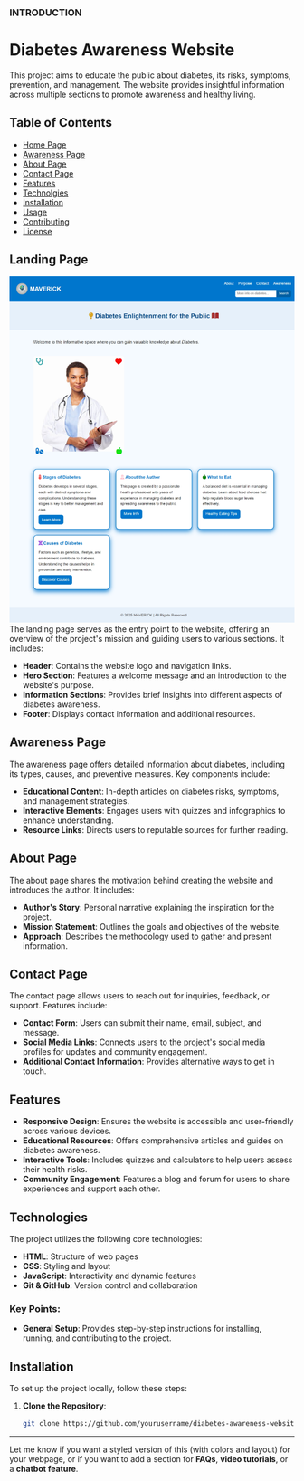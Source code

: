 ### INTRODUCTION
# Diabetes Awareness Website
This project aims to educate the public about diabetes, its risks, symptoms, prevention, and management. The website provides insightful information across multiple sections to promote awareness and healthy living.
## Table of Contents
- [Home Page](#home-page)
- [Awareness Page](#awareness-page)
- [About Page](#about-page)
- [Contact Page](#contact-page)
- [Features](#features)
- [Technolgies](#Technologies)
- [Installation](#installation)
- [Usage](#usage)
- [Contributing](#contributing)
- [License](#license)
## Landing Page
![alt text](image-1.png)
The landing page serves as the entry point to the website, offering an overview of the project's mission and guiding users to various sections. It includes:
- **Header**: Contains the website logo and navigation links.
- **Hero Section**: Features a welcome message and an introduction to the website's purpose.
- **Information Sections**: Provides brief insights into different aspects of diabetes awareness.
- **Footer**: Displays contact information and additional resources.
## Awareness Page
The awareness page offers detailed information about diabetes, including its types, causes, and preventive measures. Key components include:
- **Educational Content**: In-depth articles on diabetes risks, symptoms, and management strategies.
- **Interactive Elements**: Engages users with quizzes and infographics to enhance understanding.
- **Resource Links**: Directs users to reputable sources for further reading.
## About Page
The about page shares the motivation behind creating the website and introduces the author. It includes:
- **Author's Story**: Personal narrative explaining the inspiration for the project.
- **Mission Statement**: Outlines the goals and objectives of the website.
- **Approach**: Describes the methodology used to gather and present information.
## Contact Page
The contact page allows users to reach out for inquiries, feedback, or support. Features include:
- **Contact Form**: Users can submit their name, email, subject, and message.
- **Social Media Links**: Connects users to the project's social media profiles for updates and community engagement.
- **Additional Contact Information**: Provides alternative ways to get in touch.
## Features
- **Responsive Design**: Ensures the website is accessible and user-friendly across various devices.
- **Educational Resources**: Offers comprehensive articles and guides on diabetes awareness.
- **Interactive Tools**: Includes quizzes and calculators to help users assess their health risks.
- **Community Engagement**: Features a blog and forum for users to share experiences and support each other.
## Technologies
The project utilizes the following core technologies:
- **HTML**: Structure of web pages
- **CSS**: Styling and layout
- **JavaScript**: Interactivity and dynamic features
- **Git & GitHub**: Version control and collaboration
### Key Points:
- **General Setup**: Provides step-by-step instructions for installing, running, and contributing to the project.

## Installation
To set up the project locally, follow these steps:
1. **Clone the Repository**:
   ```bash
   git clone https://github.com/yourusername/diabetes-awareness-website.git
   
---

Let me know if you want a styled version of this (with colors and layout) for your webpage, or if you want to add a section for **FAQs**, **video tutorials**, or a **chatbot feature**.

